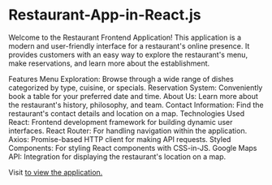 # Restaurant-App-in-React.js


Welcome to the Restaurant Frontend Application! This application is a modern and user-friendly interface for a restaurant's online presence. It provides customers with an easy way to explore the restaurant's menu, make reservations, and learn more about the establishment.

Features
Menu Exploration: Browse through a wide range of dishes categorized by type, cuisine, or specials.
Reservation System: Conveniently book a table for your preferred date and time.
About Us: Learn more about the restaurant's history, philosophy, and team.
Contact Information: Find the restaurant's contact details and location on a map.
Technologies Used
React: Frontend development framework for building dynamic user interfaces.
React Router: For handling navigation within the application.
Axios: Promise-based HTTP client for making API requests.
Styled Components: For styling React components with CSS-in-JS.
Google Maps API: Integration for displaying the restaurant's location on a map.

Visit <a href="https://hotel-harsh.netlify.app/ ">to view the application.</a>
